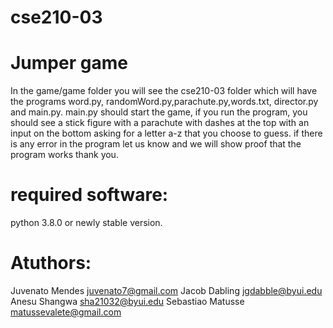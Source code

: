 # cse210-03
# Jumper game
In the game/game folder you will see the cse210-03 folder which will have the programs word.py, randomWord.py,parachute.py,words.txt, director.py and main.py. main.py should start the game, if you run the program, you should see a stick figure with a parachute with dashes at the top with an input on the bottom asking for a letter a-z that you choose to guess. if there is any error in the program let us know and we will show proof that the program works thank you.

# required software:
  python 3.8.0 or newly stable version.

# Atuthors:
  Juvenato Mendes juvenato7@gmail.com
  Jacob Dabling jgdabble@byui.edu
  Anesu Shangwa sha21032@byui.edu
  Sebastiao Matusse matussevalete@gmail.com
